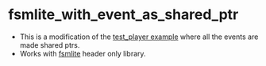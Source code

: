 # fsmlite_with_event_as_shared_ptr
* This is a modification of the [test_player example](https://github.com/tkem/fsmlite/blob/master/tests/test_player.cpp) where all the events are made shared ptrs.
* Works with [fsmlite](https://github.com/tkem/fsmlite/blob/master/src/fsm.h) header only library.
